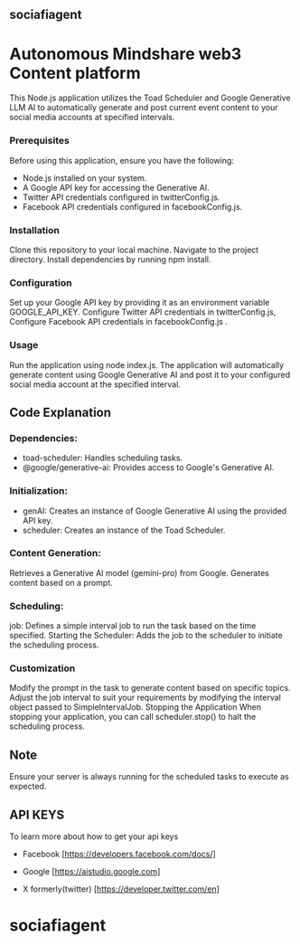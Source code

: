 ## sociafiagent

# Autonomous Mindshare web3 Content platform 

This Node.js application utilizes the Toad Scheduler and Google Generative LLM  AI to automatically generate and post current event content to your social media accounts at specified intervals.

### Prerequisites

Before using this application, ensure you have the following:

- Node.js installed on your system.
- A Google API key for accessing the Generative AI.
- Twitter API credentials configured in twitterConfig.js.
- Facebook API credentials configured in facebookConfig.js.

### Installation

Clone this repository to your local machine.
Navigate to the project directory.
Install dependencies by running npm install.

### Configuration

Set up your Google API key by providing it as an environment variable GOOGLE_API_KEY.
Configure Twitter API credentials in twitterConfig.js,
Configure Facebook API credentials in facebookConfig.js
.

### Usage

Run the application using node index.js.
The application will automatically generate content using Google Generative AI and post it to your configured social media account at the specified interval.

## Code Explanation

### Dependencies:

- toad-scheduler: Handles scheduling tasks.
- @google/generative-ai: Provides access to Google's Generative AI.

### Initialization:

- genAI: Creates an instance of Google Generative AI using the provided API key.
- scheduler: Creates an instance of the Toad Scheduler.

### Content Generation:

Retrieves a Generative AI model (gemini-pro) from Google.
Generates content based on a prompt.

### Scheduling:

job: Defines a simple interval job to run the task based on the time specified.
Starting the Scheduler:
Adds the job to the scheduler to initiate the scheduling process.

### Customization

Modify the prompt in the task to generate content based on specific topics.
Adjust the job interval to suit your requirements by modifying the interval object passed to SimpleIntervalJob.
Stopping the Application
When stopping your application, you can call scheduler.stop() to halt the scheduling process.

## Note

Ensure your server is always running for the scheduled tasks to execute as expected.

## API KEYS

To learn more about how to get your api keys

- Facebook [https://developers.facebook.com/docs/]

- Google [https://aistudio.google.com]

- X formerly(twitter) [https://developer.twitter.com/en]
# sociafiagent

